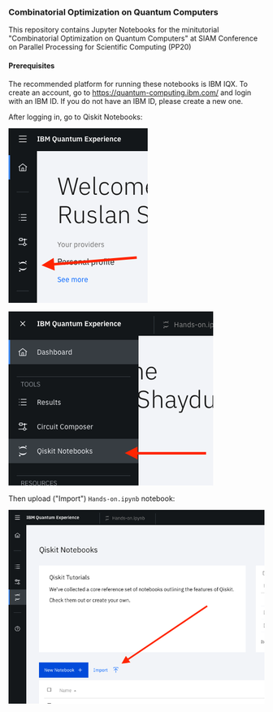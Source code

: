 ### Combinatorial Optimization on Quantum Computers

This repository contains Jupyter Notebooks for the minitutorial "Combinatorial Optimization on Quantum Computers" at SIAM Conference on Parallel Processing for Scientific Computing (PP20)

#### Prerequisites 

The recommended platform for running these notebooks is IBM IQX. To create an account, go to https://quantum-computing.ibm.com/ and login with an IBM ID. If you do not have an IBM ID, please create a new one.

After logging in, go to Qiskit Notebooks:

![Notebook instructions step 1](/images/notebooks1.png)

![Notebook instructions step 2](/images/notebooks2.png)

Then upload ("Import") `Hands-on.ipynb` notebook:

![Notebook upload](/images/import_notebook.png)
